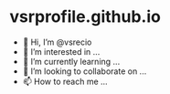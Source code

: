 # vsrprofile.github.io

- 👋 Hi, I’m @vsrecio
- 👀 I’m interested in ...
- 🌱 I’m currently learning ...
- 💞️ I’m looking to collaborate on ...
- 📫 How to reach me ...

<!---
vsrecio/vsrecio is a ✨ special ✨ repository because its `README.md` (this file) appears on your GitHub profile.
You can click the Preview link to take a look at your changes.
--->
